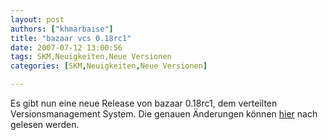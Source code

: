 ```yaml
---
layout: post
authors: ["khmarbaise"]
title: "bazaar vcs 0.18rc1"
date: 2007-07-12 13:00:56
tags: SKM,Neuigkeiten,Neue Versionen
categories: [SKM,Neuigkeiten,Neue Versionen]

---
```

Es gibt nun eine neue Release von bazaar 0.18rc1, dem verteilten Versionsmanagement System.
Die genauen Änderungen können [hier](http://bazaar-vcs.org/news#0.18rc1released) nach gelesen  werden.
